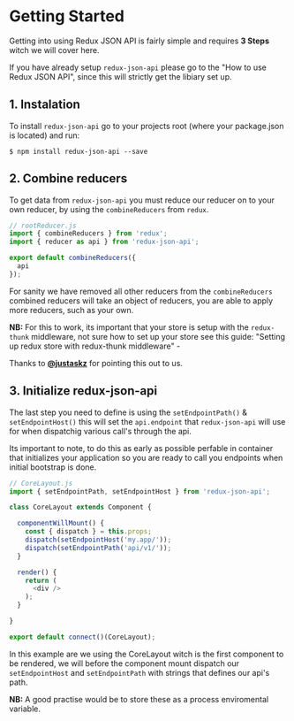 # Getting Started
Getting into using Redux JSON API is fairly simple and requires __3 Steps__ witch we will cover here.

If you have already setup `redux-json-api` please go to the "How to use Redux JSON API", since this will strictly get the libiary set up.

## 1. Instalation
To install `redux-json-api` go to your projects root (where your package.json is located) and run:

`$ npm install redux-json-api --save`

## 2. Combine reducers
To get data from `redux-json-api` you must reduce our reducer on to your own reducer, by using the `combineReducers` from `redux`.

```javascript
// rootReducer.js
import { combineReducers } from 'redux';
import { reducer as api } from 'redux-json-api';

export default combineReducers({
  api
});
```

For sanity we have removed all other reducers from the `combineReducers` combined reducers will take an object of reducers, you are able to apply more reducers, such as your own.

__NB:__ For this to work, its important that your store is setup with the `redux-thunk` middleware, not sure how to set up your store see this guide: "Setting up redux store with redux-thunk middleware" -

Thanks to [__@justaskz__](https://github.com/justaskz) for pointing this out to us.

## 3. Initialize redux-json-api
The last step you need to define is using the `setEndpointPath()` & `setEndpointHost()` this will set the `api.endpoint` that `redux-json-api` will use for when dispatchig various call's through the api.

Its important to note, to do this as early as possible perfable in container that initializes your application so you are ready to call you endpoints when initial bootstrap is done.

```javascript
// CoreLayout.js
import { setEndpointPath, setEndpointHost } from 'redux-json-api';

class CoreLayout extends Component {

  componentWillMount() {
    const { dispatch } = this.props;
    dispatch(setEndpointHost('my.app/'));
    dispatch(setEndpointPath('api/v1/'));
  }

  render() {
    return (
      <div />
    );
  }

}

export default connect()(CoreLayout);
```

In this example are we using the CoreLayout witch is the first component to be rendered, we will before the component mount dispatch our `setEndpointHost` and `setEndpointPath` with strings that defines our api's path.

__NB:__ A good practise would be to store these as a process enviromental variable.
